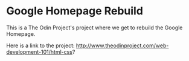 Google Homepage Rebuild
=======================

This is a The Odin Project's project where we get to rebuild the Google Homepage.

Here is a link to the project: http://www.theodinproject.com/web-development-101/html-css?